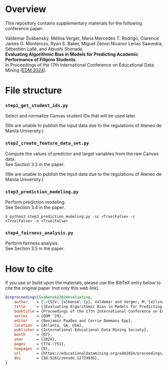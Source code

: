 # Overview

This repository contains supplementary materials for the following conference paper:

Valdemar Švábenský, Mélina Verger, Maria Mercedes T. Rodrigo, Clarence James G. Monterozo, Ryan S. Baker, Miguel Zenon Nicanor Lerias Saavedra, Sébastien Lallé, and Atsushi Shimada.\
**Evaluating Algorithmic Bias in Models for Predicting Academic Performance of Filipino Students**.\
In Proceedings of the 17th International Conference on Educational Data Mining ([EDM 2024](https://educationaldatamining.org/edm2024/)).

# File structure

### `step1_get_student_ids.py`

Select and normalize Canvas student IDs that will be used later.

(We are unable to publish the input data due to the regulations of Ateneo de Manila University.)

### `step2_create_feature_data_set.py`

Compute the values of predictor and target variables from the raw Canvas data.\
See Section 3.3 in the paper.

(We are unable to publish the input data due to the regulations of Ateneo de Manila University.)

### `step3_prediction_modeling.py`

Perform prediction modeling.\
See Section 3.4 in the paper.

```$ python3 step3_prediction_modeling.py -sc <True|False> -c <True|False> -o <True|False>```

### `step4_fairness_analysis.py`

Perform fairness analysis.\
See Section 3.5 in the paper.

# How to cite

If you use or build upon the materials, please use the BibTeX entry below to cite the original paper (not only this web link).

```bibtex
@inproceedings{Svabensky2024evaluating,
    author    = {\v{S}v\'{a}bensk\'{y}, Valdemar and Verger, M\'{e}lina and Rodrigo, Maria Mercedes T. and Monterozo, Clarence James G. and Baker, Ryan S. and Saavedra, Miguel Zenon Nicanor Lerias and Lall\'{e}, S\'{e}bastien and Shimada, Atsushi},
    title     = {{Evaluating Algorithmic Bias in Models for Predicting Academic Performance of Filipino Students}},
    booktitle = {Proceedings of the 17th International Conference on Educational Data Mining},
    series    = {EDM '24},
    editor    = {Benjamin Paaßen and Carrie Demmans Epp},
    location  = {Atlanta, GA, USA},
    publisher = {International Educational Data Mining Society},
    month     = {07},
    year      = {2024},
    pages     = {774--751},
    numpages  = {8},
    url       = {https://educationaldatamining.org/edm2024/proceedings/2024.EDM-posters.82/2024.EDM-posters.82.pdf},
    doi       = {10.5281/zenodo.12729936},
}
```
